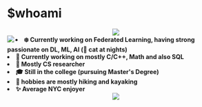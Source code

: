 # $whoami
<div align="center">
<img src="https://imgur.com/sEMwGRF.jpg">
</div>


<div align="center">
<img src="https://miro.medium.com/v2/resize:fit:180/1*-ylC6OEKY-zwzfalf8FjLA.png" align="left">
</div>


<!--
<div align="center">
<img src="https://i.imgur.com/rofqgpv.png" align="left">
</div>
-->

  
<li>
<b>❄️ Currently working on Federated Learning, having strong passionate on DL, ML, AI (🐾 cat at nights) </b>
</li>
<li>
<b>🌱 Currently working on mostly C/C++, Math and also SQL </b> 
</li>
<li>
<b>🌟 Mostly CS researcher </b> 
</li>
<li>
<b> 🎓 Still in the college (pursuing Master's Degree) </b>
</li>
<li>
<b>🧁 hobbies are mostly hiking and kayaking </b>
</li>
<li>
<b>✨ Average NYC enjoyer </b>
</li>



<div align="center">
<img src = "https://i.imgur.com/5NescPq.png">
  </div>

